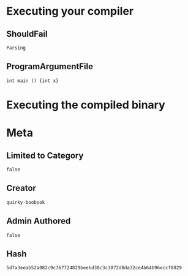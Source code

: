 # Executing your compiler

## ShouldFail

```
Parsing
```

## ProgramArgumentFile

```
int main () {int x} 
```

# Executing the compiled binary

# Meta

## Limited to Category

```
false
```

## Creator

```
quirky-boobook
```

## Admin Authored

```
false
```

## Hash

```
5d7a3eeab52a082c9c767724829beebd30c3c3072d8da32ce4b64b96eccf8829
```
